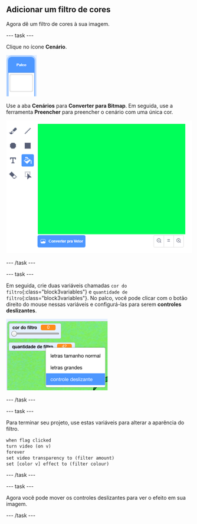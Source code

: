 ## Adicionar um filtro de cores

Agora dê um filtro de cores à sua imagem.

--- task ---

Clique no ícone **Cenário**.

![imagem mostrando o ícone palco](images/stage.png)

Use a aba **Cenários** para **Converter para Bitmap**. Em seguida, use a ferramenta **Preencher** para preencher o cenário com uma única cor.

![imagem mostrando o cenário preenchido para o palco](images/paint-bucket.png)

--- /task ---

--- task ---

Em seguida, crie duas variáveis chamadas `cor do filtro`{:class="block3variables"} e `quantidade de filtro`{:class="block3variables"}. No palco, você pode clicar com o botão direito do mouse nessas variáveis e configurá-las para serem **controles deslizantes**.

![imagem mostrando as variáveis sendo alteradas para controles deslizantes](images/sliders.png)

--- /task ---

--- task ---

Para terminar seu projeto, use estas variáveis para alterar a aparência do filtro.

```blocks3
when flag clicked
turn video (on v)
forever
set video transparency to (filter amount)
set [color v] effect to (filter colour)
```

--- /task ---

--- task ---

Agora você pode mover os controles deslizantes para ver o efeito em sua imagem.

--- /task ---





